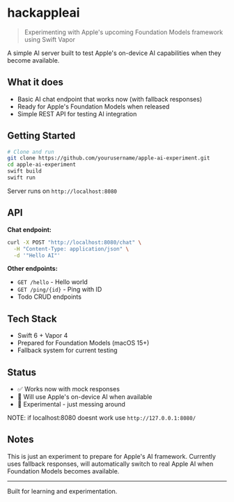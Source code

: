 # hackappleai

> Experimenting with Apple's upcoming Foundation Models framework using Swift Vapor

A simple AI server built to test Apple's on-device AI capabilities when they become available.

## What it does

- Basic AI chat endpoint that works now (with fallback responses)
- Ready for Apple's Foundation Models when released
- Simple REST API for testing AI integration

## Getting Started

```bash
# Clone and run
git clone https://github.com/yourusername/apple-ai-experiment.git
cd apple-ai-experiment
swift build
swift run
```

Server runs on `http://localhost:8080`

## API

**Chat endpoint:**
```bash
curl -X POST "http://localhost:8080/chat" \
  -H "Content-Type: application/json" \
  -d '"Hello AI"'
```

**Other endpoints:**
- `GET /hello` - Hello world
- `GET /ping/{id}` - Ping with ID
- Todo CRUD endpoints

## Tech Stack

- Swift 6 + Vapor 4
- Prepared for Foundation Models (macOS 15+)
- Fallback system for current testing

## Status

- ✅ Works now with mock responses
- 🔄 Will use Apple's on-device AI when available
- 🧪 Experimental - just messing around

NOTE: if localhost:8080 doesnt work use `http://127.0.0.1:8080/`

## Notes

This is just an experiment to prepare for Apple's AI framework. Currently uses fallback responses, will automatically switch to real Apple AI when Foundation Models becomes available.

---

Built for learning and experimentation.